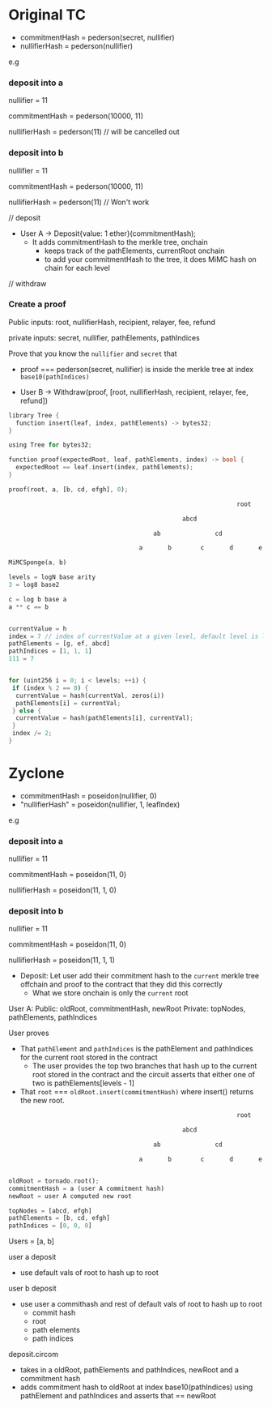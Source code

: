 # Original TC

- commitmentHash = pederson(secret, nullifier)
- nullifierHash = pederson(nullifier)

e.g

### deposit into a

nullifier = 11

commitmentHash = pederson(10000, 11)

nullifierHash = pederson(11) // will be cancelled out

### deposit into b

nullifier = 11

commitmentHash = pederson(10000, 11)

nullifierHash = pederson(11) // Won't work

// deposit

- User A -> Deposit{value: 1 ether}(commitmentHash);
  - It adds commitmentHash to the merkle tree, onchain
    - keeps track of the pathElements, currentRoot onchain
    - to add your commitmentHash to the tree, it does MiMC hash on chain for each level

// withdraw

### Create a proof

Public inputs: root, nullifierHash, recipient, relayer, fee, refund

private inputs: secret, nullifier, pathElements, pathIndices

Prove that you know the `nullifier` and `secret` that

- proof === pederson(secret, nullifier) is inside the merkle tree at index `base10(pathIndices)`

- User B -> Withdraw(proof, [root, nullifierHash, recipient, relayer, fee, refund])

```rs
library Tree {
  function insert(leaf, index, pathElements) -> bytes32;
}

using Tree for bytes32;

function proof(expectedRoot, leaf, pathElements, index) -> bool {
  expectedRoot == leaf.insert(index, pathElements);
}

proof(root, a, [b, cd, efgh], 0);

                                                               root

                                                abcd                           efgh                 // 2

                                        ab               cd             ef               gh         // 1

                                    a       b        c       d       e       f        g       h     // 0

MiMCSponge(a, b)

levels = logN base arity
3 = log8 base2

c = log b base a
a ** c == b


currentValue = h
index = 7 // index of currentValue at a given level, default level is level 0
pathElements = [g, ef, abcd]
pathIndices = [1, 1, 1]
111 = 7


for (uint256 i = 0; i < levels; ++i) {
 if (index % 2 == 0) {
  currentValue = hash(currentVal, zeros(i))
  pathElements[i] = currentVal;
 } else {
  currentValue = hash(pathElements[i], currentVal);
 }
 index /= 2;
}

```

# Zyclone

- commitmentHash = poseidon(nullifier, 0)
- "nullifierHash" = poseidon(nullifier, 1, leafIndex)

e.g

### deposit into a

nullifier = 11

commitmentHash = poseidon(11, 0)

nullifierHash = poseidon(11, 1, 0)

### deposit into b

nullifier = 11

commitmentHash = poseidon(11, 0)

nullifierHash = poseidon(11, 1, 1)

- Deposit: Let user add their commitment hash to the `current` merkle tree offchain and proof to the contract that they did this correctly
  - What we store onchain is only the `current` root

User A:
Public: oldRoot, commitmentHash, newRoot
Private: topNodes, pathElements, pathIndices

User proves

- That `pathElement` and `pathIndices` is the pathElement and pathIndices for the current root stored in the contract
  - The user provides the top two branches that hash up to the current root stored in the contract and the circuit asserts that either one of two is pathElements[levels - 1]
- That `root` === `oldRoot.insert(commitmentHash)` where insert() returns the new root.

```rs
                                                               root

                                                abcd                           efgh                 // 2

                                        ab               cd             ef               gh         // 1

                                    a       b        c       d       e       f        g       h     // 0


oldRoot = tornado.root();
commitmentHash = a (user A commitment hash)
newRoot = user A computed new root

topNodes = [abcd, efgh]
pathElements = [b, cd, efgh]
pathIndices = [0, 0, 0]
```

Users = [a, b]

user a deposit

- use default vals of root to hash up to root

user b deposit

- use user a commithash and rest of default vals of root to hash up to root
  - commit hash
  - root
  - path elements
  - path indices

deposit.circom

- takes in a oldRoot, pathElements and pathIndices, newRoot and a commitment hash
- adds commitment hash to oldRoot at index base10(pathIndices) using pathElement and pathIndices and asserts that == newRoot

